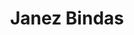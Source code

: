 ---
SICRIS: null
draft: false
fixName: janez_bindas
lab: Laboratorij za podatkovne tehnologije
labPos: Član laboratorija
location: null
mailInfo: janez.bindas@fri.uni-lj.si
officeHours: null
profName: asist.-raz. Janez Bindas
profTitle: Tehniški sodelavec
telephoneInfo: null
title: Janez Bindas
---